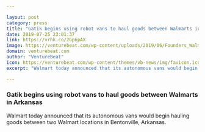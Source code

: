 ```yaml
---

layout: post
category: press
title: "Gatik begins using robot vans to haul goods between Walmarts in Arkansas"
date: 2019-07-25 23:01:37
link: https://vrhk.co/2Gp6pAX
image: https://venturebeat.com/wp-content/uploads/2019/06/Founders_Walmart.jpg?w=1200&strip=all
domain: venturebeat.com
author: "VentureBeat"
icon: https://venturebeat.com/wp-content/themes/vb-news/img/favicon.ico
excerpt: "Walmart today announced that its autonomous vans would begin hauling goods between two Walmart locations in Bentonville, Arkansas."

---
```


### Gatik begins using robot vans to haul goods between Walmarts in Arkansas

Walmart today announced that its autonomous vans would begin hauling goods between two Walmart locations in Bentonville, Arkansas.